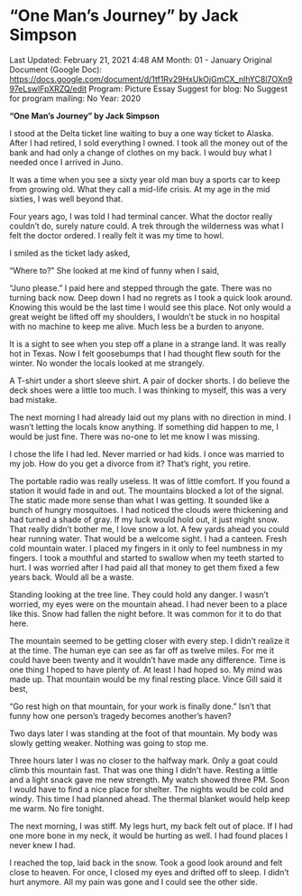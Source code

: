 # “One Man’s Journey” by Jack Simpson

Last Updated: February 21, 2021 4:48 AM
Month: 01 - January
Original Document (Google Doc): https://docs.google.com/document/d/1tf1Rv29HxUkOjGmCX_nIhYC8l7OXn997eLswlFpXRZQ/edit
Program: Picture Essay
Suggest for blog: No
Suggest for program mailing: No
Year: 2020

**“One Man’s Journey” by Jack Simpson**

I stood at the Delta ticket line waiting to buy a one way ticket to Alaska. After I had retired, I sold everything I owned. I took all the money out of the bank and had only a change of clothes on my back. I would buy what I needed once I arrived in Juno.

It was a time when you see a sixty year old man buy a sports car to keep from growing old. What they call a mid-life crisis. At my age in the mid sixties, I was well beyond that.

Four years ago, I was told I had terminal cancer. What the doctor really couldn’t do, surely nature could. A trek through the wilderness was what I felt the doctor ordered. I really felt it was my time to howl.

I smiled as the ticket lady asked,

“Where to?” She looked at me kind of funny when I said,

“Juno please.” I paid here and stepped through the gate. There was no turning back now. Deep down I had no regrets as I took a quick look around. Knowing this would be the last time I would see this place. Not only would a great weight be lifted off my shoulders, I wouldn’t be stuck in no hospital with no machine to keep me alive. Much less be a burden to anyone.

It is a sight to see when you step off a plane in a strange land. It was really hot in Texas. Now I felt goosebumps that I had thought flew south for the winter. No wonder the locals looked at me strangely.

A T-shirt under a short sleeve shirt. A pair of docker shorts. I do believe the deck shoes were a little too much. I was thinking to myself, this was a very bad mistake.

The next morning I had already laid out my plans with no direction in mind. I wasn’t letting the locals know anything. If something did happen to me, I would be just fine. There was no-one to let me know I was missing.

I chose the life I had led. Never married or had kids. I once was married to my job. How do you get a divorce from it? That’s right, you retire.

The portable radio was really useless. It was of little comfort. If you found a station it would fade in and out. The mountains blocked a lot of the signal. The static made more sense than what I was getting. It sounded like a bunch of hungry mosquitoes. I had noticed the clouds were thickening and had turned a shade of gray. If my luck would hold out, it just might snow. That really didn’t bother me, I love snow a lot. A few yards ahead you could hear running water. That would be a welcome sight. I had a canteen. Fresh cold mountain water. I placed my fingers in it only to feel numbness in my fingers. I took a mouthful and started to swallow when my teeth started to hurt. I was worried after I had paid all that money to get them fixed a few years back. Would all be a waste.

Standing looking at the tree line. They could hold any danger. I wasn’t worried, my eyes were on the mountain ahead. I had never been to a place like this. Snow had fallen the night before. It was common for it to do that here.

The mountain seemed to be getting closer with every step. I didn’t realize it at the time. The human eye can see as far off as twelve miles. For me it could have been twenty and it wouldn’t have made any difference. Time is one thing I hoped to have plenty of. At least I had hoped so. My mind was made up. That mountain would be my final resting place. Vince Gill said it best,

“Go rest high on that mountain, for your work is finally done.” Isn’t that funny how one person’s tragedy becomes another’s haven?

Two days later I was standing at the foot of that mountain. My body was slowly getting weaker. Nothing was going to stop me.

Three hours later I was no closer to the halfway mark. Only a goat could climb this mountain fast. That was one thing I didn’t have. Resting a little and a light snack gave me new strength. My watch showed three PM. Soon I would have to find a nice place for shelter. The nights would be cold and windy. This time I had planned ahead. The thermal blanket would help keep me warm. No fire tonight.

The next morning, I was stiff. My legs hurt, my back felt out of place. If I had one more bone in my neck, it would be hurting as well. I had found places I never knew I had.

I reached the top, laid back in the snow. Took a good look around and felt close to heaven. For once, I closed my eyes and drifted off to sleep. I didn’t hurt anymore. All my pain was gone and I could see the other side.